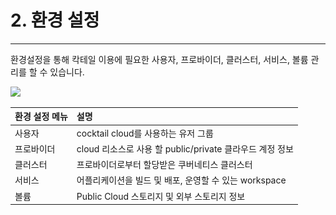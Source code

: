 # 2. 환경 설정

---

환경설정을 통해 칵테일 이용에 필요한 사용자, 프로바이더, 클러스터, 서비스, 볼륨 관리를 할 수 있습니다.

![](/assets/환경설정.png)

| 환경 설정 메뉴 | **설명** |
| :--- | :--- |
| 사용자 | cocktail cloud를 사용하는 유저 그룹 |
| 프로바이더 | cloud 리소스로 사용 할 public/private 클라우드 계정 정보 |
| 클러스터 | 프로바이더로부터 할당받은 쿠버네티스 클러스터 |
| 서비스 | 어플리케이션을 빌드 및 배포, 운영할 수 있는 workspace |
| 볼륨 | Public Cloud 스토리지 및 외부 스토리지 정보 |



